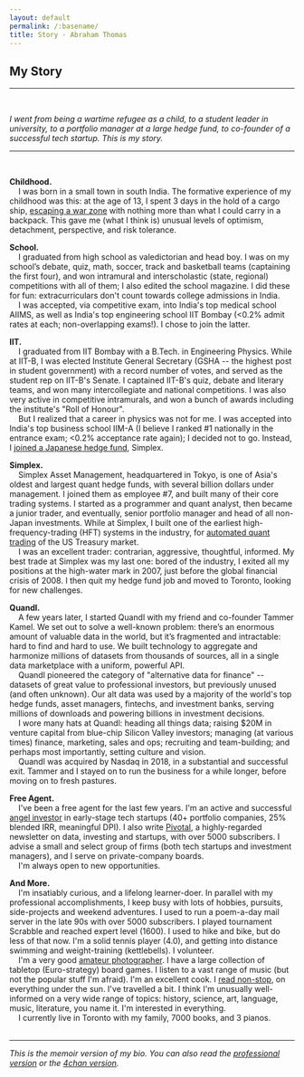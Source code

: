 ```yaml
---
layout: default
permalink: /:basename/
title: Story · Abraham Thomas
---
```

## My Story

----

<br/>

*I went from being a wartime refugee as a child, to a student leader in university, to a portfolio manager at a large hedge fund, to co-founder of a successful tech startup.  This is my story.*

---

<br/>

**Childhood.**  
&nbsp; &nbsp; I was born in a small town in south India.  The formative experience of my childhood was this: at the age of 13, I spent 3 days in the hold of a cargo ship, <a href="https://x.com/athomasq/status/1289957976749428740" target="_blank" rel="noopener noreferrer">escaping a war zone</a> with nothing more than what I could carry in a backpack.  This gave me (what I think is) unusual levels of optimism, detachment, perspective, and risk tolerance.

**School.**  
&nbsp; &nbsp; I graduated from high school as valedictorian and head boy.  I was on my school’s debate, quiz, math, soccer, track and basketball teams (captaining the first four), and won intramural and interscholastic (state, regional) competitions with all of them; I also edited the school magazine.  I did these for fun: extracurriculars don't count towards college admissions in India.  
&nbsp; &nbsp; I was accepted, via competitive exam, into India's top medical school AIIMS, as well as India's top engineering school IIT Bombay (<0.2% admit rates at each; non-overlapping exams!).  I chose to join the latter.

**IIT.**  
&nbsp; &nbsp; I graduated from IIT Bombay with a B.Tech. in Engineering Physics.  While at IIT-B, I was elected Institute General Secretary (GSHA -- the highest post in student government) with a record number of votes, and served as the student rep on IIT-B's Senate. I captained IIT-B's quiz, debate and literary teams, and won many intercollegiate and national competitions. I was also very active in competitive intramurals, and won a bunch of awards including the institute's "Roll of Honour".  
&nbsp; &nbsp; But I realized that a career in physics was not for me.  I was accepted into India's top business school IIM-A (I believe I ranked #1 nationally in the entrance exam; <0.2% acceptance rate again); I decided not to go.  Instead, I <a href="https://abrahamthomas.info/the-accidental-investor/" target="_blank" rel="noopener noreferrer">joined a Japanese hedge fund</a>, Simplex.

**Simplex.**  
&nbsp; &nbsp; Simplex Asset Management, headquartered in Tokyo, is one of Asia's oldest and largest quant hedge funds, with several billion dollars under management.  I joined them as employee #7, and built many of their core trading systems.  I started as a programmer and quant analyst, then became a junior trader, and eventually, senior portfolio manager and head of all non-Japan investments.  While at Simplex, I built one of the earliest high-frequency-trading (HFT) systems in the industry, for <a href="https://pivotal.substack.com/p/ahead-of-the-yield-curve" target="_blank" rel="noopener noreferrer">automated quant trading</a> of the US Treasury market.   
&nbsp; &nbsp; I was an excellent trader: contrarian, aggressive, thoughtful, informed.  My best trade at Simplex was my last one: bored of the industry, I exited all my positions at the high-water mark in 2007, just before the global financial crisis of 2008.  I then quit my hedge fund job and moved to Toronto, looking for new challenges.

**Quandl.**  
&nbsp; &nbsp; A few years later, I started Quandl with my friend and co-founder Tammer Kamel.  We set out to solve a well-known problem: there’s an enormous amount of valuable data in the world, but it’s fragmented and intractable: hard to find and hard to use.  We built technology to aggregate and harmonize millions of datasets from thousands of sources, all in a single data marketplace with a uniform, powerful API.  
&nbsp; &nbsp; Quandl pioneered the category of "alternative data for finance" -- datasets of great value to professional investors, but previously unused (and often unknown).  Our alt data was used by a majority of the world's top hedge funds, asset managers, fintechs, and investment banks, serving millions of downloads and powering billions in investment decisions.   
&nbsp; &nbsp; I wore many hats at Quandl: heading all things data; raising $20M in venture capital from blue-chip Silicon Valley investors; managing (at various times) finance, marketing, sales and ops; recruiting and team-building; and perhaps most importantly, setting culture and vision.  
&nbsp; &nbsp; Quandl was acquired by Nasdaq in 2018, in a substantial and successful exit.  Tammer and I stayed on to run the business for a while longer, before moving on to fresh pastures.

**Free Agent.**  
&nbsp; &nbsp; I've been a free agent for the last few years.  I'm an active and successful <a href="https://abrahamthomas.info/investing/" target="_blank" rel="noopener noreferrer">angel investor</a> in early-stage tech startups (40+ portfolio companies, 25% blended IRR, meaningful DPI).  I also write <a href="https://pivotal.substack.com/about" target="_blank" rel="noopener noreferrer">Pivotal</a>, a highly-regarded newsletter on data, investing and startups, with over 5000 subscribers.  I advise a small and select group of firms (both tech startups and investment managers), and I serve on private-company boards.  
&nbsp; &nbsp; I'm always open to new opportunities.

**And More.**  
&nbsp; &nbsp; I'm insatiably curious, and a lifelong learner-doer.  In parallel with my professional accomplishments, I keep busy with lots of hobbies, pursuits, side-projects and weekend adventures.  I used to run a poem-a-day mail server in the late 90s with over 5000 subscribers.  I played tournament Scrabble and reached expert level (1600).  I used to hike and bike, but do less of that now.  I'm a solid tennis player (4.0), and getting into distance swimming and weight-training (kettlebells).  I volunteer.  
&nbsp; &nbsp; I'm a very good <a href="https://abrahamthomas.info/gallery/" target="_blank" rel="noopener noreferrer">amateur photographer</a>.  I have a large collection of tabletop (Euro-strategy) board games.  I listen to a vast range of music (but not the popular stuff I'm afraid).  I'm an excellent cook.  I <a href="https://abrahamthomas.info/library/" target="_blank" rel="noopener noreferrer">read non-stop</a>, on everything under the sun.  I've travelled a bit.  I think I'm unusually well-informed on a very wide range of topics: history, science, art, language, music, literature, you name it.  I'm interested in everything.  
&nbsp; &nbsp; I currently live in Toronto with my family, 7000 books, and 3 pianos.  <span style="color: white;">Also, I know how to use an Oxford comma.</span>


----

*This is the memoir version of my bio. You can also read the [professional version](/bio) or the [4chan version](/lore).*

<br/>
<br/>
<br/>


<!--
freshie of the year (cult)
insti roll of honour (cult)
hostel cult scroll

hostel lit secy
institute lit secy + best office bearer
gsha + senate rep

gymkhana constitution
campus internet

editor - technik, 2mn, binoc (x2), insight
organizer - quiz club, debate club, scrabble club

cg comp mood-i (x2)
deans rep tech fest
cl malhar (x2)

won lit trophy 4 years -- dominant
won debate trophy 3 of 4 years
won cult gc 2 of 4 years

won best script (paf) 4 years
won best paf 3 of 4 years
wrote, directed, voiced final year paf -- swept awards


won iitm main q (lone wolf), malhar main q, iitb main q
quiz summit (sid basu)
lots of other intercollegiate quiz, debate comps
also logic / alu comps, essays and cw

senior hostel teams: basky, track, soccer
insti team basky (declined)

cat topper
-->
